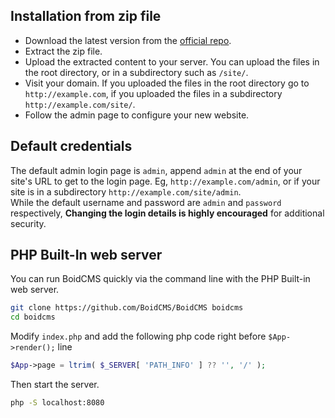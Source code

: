 ## Installation from zip file

- Download the latest version from the [official repo](https://github.com/BoidCMS/BoidCMS).
- Extract the zip file.
- Upload the extracted content to your server. You can upload the files in the root directory, or in a subdirectory such as `/site/`.
- Visit your domain. If you uploaded the files in the root directory go to `http://example.com`, if you uploaded the files in a subdirectory `http://example.com/site/`.
- Follow the admin page to configure your new website.

## Default credentials
The default admin login page is `admin`, append `admin` at the end of your site's URL to get to the login page. Eg, `http://example.com/admin`, or if your site is in a subdirectory `http://example.com/site/admin`.     
While the default username and password are `admin` and `password` respectively, **Changing the login details is highly encouraged** for additional security.

## PHP Built-In web server
You can run BoidCMS quickly via the command line with the PHP Built-in web server. <!--and the plugin [Localhost](https://github.com/BoidCMS/localhost).-->

```bash
git clone https://github.com/BoidCMS/BoidCMS boidcms
cd boidcms
```

Modify `index.php` and add the following php code right before `$App->render();` line

```php
$App->page = ltrim( $_SERVER[ 'PATH_INFO' ] ?? '', '/' );
```

Then start the server.
```bash
php -S localhost:8080
```
